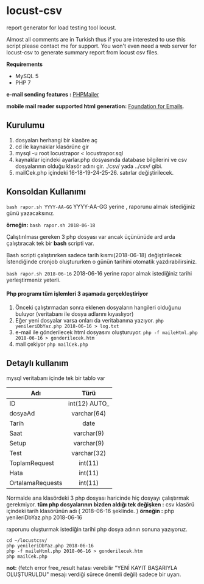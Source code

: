 # locust-csv
report generator for load testing tool locust. 


Almost all comments are in Turkish thus if you are interested to use this script please contact me for support.
You won't even need a web server for locust-csv to generate summary report from locust csv files.


**Requirements**

- MySQL 5
- PHP 7


**e-mail sending features :** [PHPMailer](https://github.com/PHPMailer/PHPMailer)


**mobile mail reader supported html generation:** [Foundation for Emails](https://foundation.zurb.com/emails/docs/).



## Kurulumu
1. dosyaları herhangi bir klasöre aç
2. cd ile kaynaklar klasörüne gir
3. mysql -u root locustrapor < locustrapor.sql 
4. kaynaklar içindeki ayarlar.php dosyasında database bilgilerini ve csv dosyalarının olduğu klasör adını gir. ./csv/ yada ../csv/ gibi.
5. mailCek.php içindeki 16-18-19-24-25-26. satırlar değiştirilecek.


## Konsoldan Kullanımı 


``` bash rapor.sh YYYY-AA-GG ```
YYYY-AA-GG yerine , raporunu almak istediğiniz günü yazacaksınız.


**örneğin:**
``` bash rapor.sh 2018-06-18 ``` 


Çalıştırılması gereken 3 php dosyası var ancak üçününüde ard arda çalıştıracak tek bir **bash** scripti var.

Bash scripti çalıştırırken sadece tarih kısmı(2018-06-18) değiştirilecek
İstendiğinde cronjob oluştururken o günün tarihini otomatik yazdırabilirsiniz.


```bash rapor.sh 2018-06-16```
2018-06-16 yerine rapor almak istediğiniz tarihi yerleştirmeniz yeterli.
#### Php programı tüm işlemleri 3 aşamada gerçekleştiriyor
1. Önceki çalıştırmadan sonra eklenen dosyaların hangileri olduğunu buluyor (veritabanı ile dosya adlarını kıyaslıyor)
 1. Eğer yeni dosyalar varsa onları da veritabanına yazıyor. ```php yenileriDbYaz.php 2018-06-16 > log.txt```
2. e-mail ile gönderilecek html dosyasını oluşturuyor. ```php -f maileHtml.php 2018-06-16 > gonderilecek.htm```
3. mail çekiyor ```php mailCek.php```


## Detaylı kullanım

 mysql veritabanı içinde tek bir tablo var
 
 
| Adı           | Türü          | 
| ------------- |:-------------:| 
| ID            | int(12)	AUTO_ | 
| dosyaAd       | varchar(64)   | 
| Tarih         | date          | 
| Saat          | varchar(9)    |
| Setup         | varchar(9)	   |
| Test          | varchar(32) 	 |
| ToplamRequest | int(11)       |
| Hata          | int(11)       |
| OrtalamaRequests | int(11)    |


Normalde ana klasördeki 3 php dosyası haricinde hiç dosyayı çalıştırmak gerekmiyor. 
**tüm php dosyalarının bizden aldığı tek değişken :**  csv klasörü içindeki tarih klasörünün adı ( 2018-06-16 şeklinde. )
**örneğin :**  php yenileriDbYaz.php 2018-06-16

raporunu oluşturmak istediğin tarihi php dosya adının sonuna yazıyoruz.

```
cd ~/locustcsv/
php yenileriDbYaz.php 2018-06-16 
php -f maileHtml.php 2018-06-16 > gonderilecek.htm
php mailCek.php
```
**not:** (fetch error free_result hatası verebilir "YENİ KAYIT BAŞARIYLA OLUŞTURULDU" mesajı verdiği sürece önemli değil) sadece bir uyarı.
